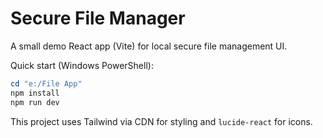 # Secure File Manager

A small demo React app (Vite) for local secure file management UI.

Quick start (Windows PowerShell):

```powershell
cd "e:/File App"
npm install
npm run dev
```

This project uses Tailwind via CDN for styling and `lucide-react` for icons.
